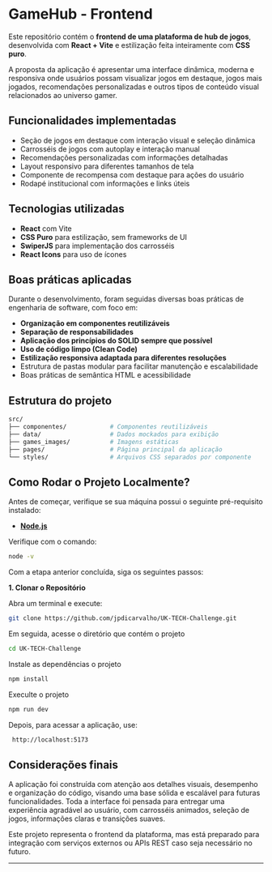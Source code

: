 # GameHub - Frontend

Este repositório contém o **frontend de uma plataforma de hub de jogos**, desenvolvida com **React + Vite** e estilização feita inteiramente com **CSS puro**.

A proposta da aplicação é apresentar uma interface dinâmica, moderna e responsiva onde usuários possam visualizar jogos em destaque, jogos mais jogados, recomendações personalizadas e outros tipos de conteúdo visual relacionados ao universo gamer.

## Funcionalidades implementadas

- Seção de jogos em destaque com interação visual e seleção dinâmica
- Carrosséis de jogos com autoplay e interação manual
- Recomendações personalizadas com informações detalhadas
- Layout responsivo para diferentes tamanhos de tela
- Componente de recompensa com destaque para ações do usuário
- Rodapé institucional com informações e links úteis

## Tecnologias utilizadas

- **React** com Vite
- **CSS Puro** para estilização, sem frameworks de UI
- **SwiperJS** para implementação dos carrosséis
- **React Icons** para uso de ícones

## Boas práticas aplicadas

Durante o desenvolvimento, foram seguidas diversas boas práticas de engenharia de software, com foco em:

- **Organização em componentes reutilizáveis**
- **Separação de responsabilidades**
- **Aplicação dos princípios do SOLID sempre que possível**
- **Uso de código limpo (Clean Code)**
- **Estilização responsiva adaptada para diferentes resoluções**
- Estrutura de pastas modular para facilitar manutenção e escalabilidade
- Boas práticas de semântica HTML e acessibilidade

## Estrutura do projeto
```sh
src/
├── componentes/            # Componentes reutilizáveis
├── data/                   # Dados mockados para exibição
├── games_images/           # Imagens estáticas
├── pages/                  # Página principal da aplicação
└── styles/                 # Arquivos CSS separados por componente

````
## Como Rodar o Projeto Localmente?

Antes de começar, verifique se sua máquina possui o seguinte pré-requisito instalado:  

 - **[Node.js](https://nodejs.org/pt)**

Verifique com o comando:  
  ```sh
  node -v
  ````

Com a etapa anterior concluída, siga os seguintes passos: 

**1️. Clonar o Repositório**

Abra um terminal e execute:  
  ```sh
  git clone https://github.com/jpdicarvalho/UK-TECH-Challenge.git
  ````
Em seguida, acesse o diretório que contém o projeto  
  ````sh
  cd UK-TECH-Challenge
  ````
Instale as dependências o projeto  
  ````sh
  npm install
  ````
Execulte o projeto  
  ````sh
  npm run dev
  ````
Depois, para acessar a aplicação, use:
  ````sh
   http://localhost:5173
  ````

## Considerações finais

A aplicação foi construída com atenção aos detalhes visuais, desempenho e organização do código, visando uma base sólida e escalável para futuras funcionalidades. Toda a interface foi pensada para entregar uma experiência agradável ao usuário, com carrosséis animados, seleção de jogos, informações claras e transições suaves.

Este projeto representa o frontend da plataforma, mas está preparado para integração com serviços externos ou APIs REST caso seja necessário no futuro.

---
